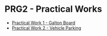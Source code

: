 # PRG2 - Practical Works

- [Practical Work 1 - Galton Board](pw01)
- [Practical Work 2 - Vehicle Parking](pw02)
